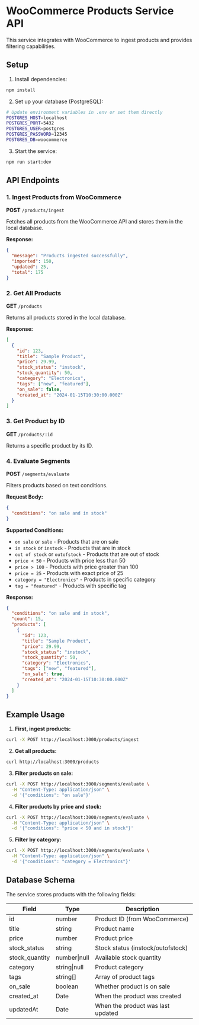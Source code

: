 # WooCommerce Products Service API

This service integrates with WooCommerce to ingest products and provides filtering capabilities.

## Setup

1. Install dependencies:
```bash
npm install
```

2. Set up your database (PostgreSQL):
```bash
# Update environment variables in .env or set them directly
POSTGRES_HOST=localhost
POSTGRES_PORT=5432
POSTGRES_USER=postgres
POSTGRES_PASSWORD=12345
POSTGRES_DB=woocommerce
```

3. Start the service:
```bash
npm run start:dev
```

## API Endpoints

### 1. Ingest Products from WooCommerce
**POST** `/products/ingest`

Fetches all products from the WooCommerce API and stores them in the local database.

**Response:**
```json
{
  "message": "Products ingested successfully",
  "imported": 150,
  "updated": 25,
  "total": 175
}
```

### 2. Get All Products
**GET** `/products`

Returns all products stored in the local database.

**Response:**
```json
[
  {
    "id": 123,
    "title": "Sample Product",
    "price": 29.99,
    "stock_status": "instock",
    "stock_quantity": 50,
    "category": "Electronics",
    "tags": ["new", "featured"],
    "on_sale": false,
    "created_at": "2024-01-15T10:30:00.000Z"
  }
]
```

### 3. Get Product by ID
**GET** `/products/:id`

Returns a specific product by its ID.

### 4. Evaluate Segments
**POST** `/segments/evaluate`

Filters products based on text conditions.

**Request Body:**
```json
{
  "conditions": "on sale and in stock"
}
```

**Supported Conditions:**
- `on sale` or `sale` - Products that are on sale
- `in stock` or `instock` - Products that are in stock
- `out of stock` or `outofstock` - Products that are out of stock
- `price < 50` - Products with price less than 50
- `price > 100` - Products with price greater than 100
- `price = 25` - Products with exact price of 25
- `category = "Electronics"` - Products in specific category
- `tag = "featured"` - Products with specific tag

**Response:**
```json
{
  "conditions": "on sale and in stock",
  "count": 15,
  "products": [
    {
      "id": 123,
      "title": "Sample Product",
      "price": 29.99,
      "stock_status": "instock",
      "stock_quantity": 50,
      "category": "Electronics",
      "tags": ["new", "featured"],
      "on_sale": true,
      "created_at": "2024-01-15T10:30:00.000Z"
    }
  ]
}
```

## Example Usage

1. **First, ingest products:**
```bash
curl -X POST http://localhost:3000/products/ingest
```

2. **Get all products:**
```bash
curl http://localhost:3000/products
```

3. **Filter products on sale:**
```bash
curl -X POST http://localhost:3000/segments/evaluate \
  -H "Content-Type: application/json" \
  -d '{"conditions": "on sale"}'
```

4. **Filter products by price and stock:**
```bash
curl -X POST http://localhost:3000/segments/evaluate \
  -H "Content-Type: application/json" \
  -d '{"conditions": "price < 50 and in stock"}'
```

5. **Filter by category:**
```bash
curl -X POST http://localhost:3000/segments/evaluate \
  -H "Content-Type: application/json" \
  -d '{"conditions": "category = Electronics"}'
```

## Database Schema

The service stores products with the following fields:

| Field | Type | Description |
|-------|------|-------------|
| id | number | Product ID (from WooCommerce) |
| title | string | Product name |
| price | number | Product price |
| stock_status | string | Stock status (instock/outofstock) |
| stock_quantity | number\|null | Available stock quantity |
| category | string\|null | Product category |
| tags | string[] | Array of product tags |
| on_sale | boolean | Whether product is on sale |
| created_at | Date | When the product was created |
| updatedAt | Date | When the product was last updated |
